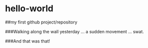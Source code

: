 # hello-world
##my first github project/repository

###Walking along the wall yesterday ... a sudden movement ... swat.

###And that was that!
